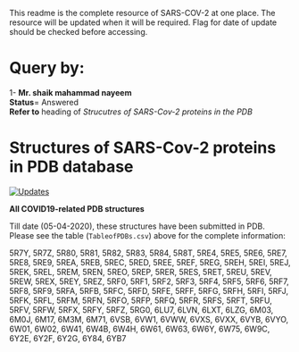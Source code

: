 This readme is the complete resource of SARS-COV-2 at one place. The resource will be updated when it will be required. Flag for date of update should be checked before accessing. 

# Query by:

1- **Mr. shaik mahammad nayeem**<br/> 
**Status**= Answered <br/> 
**Refer to** heading of *Strucutres of SARS-Cov-2 proteins in the PDB*

# Structures of SARS-Cov-2 proteins in PDB database

[![Updates](https://img.shields.io/badge/Updated-05--04--2020-green.svg?style=flat)]()

**All COVID19-related PDB structures**

Till date (05-04-2020), these structures have been submitted in PDB. Please see the table (`TableofPDBs.csv`) above for the complete information:


5R7Y, 5R7Z, 5R80, 5R81, 5R82, 5R83, 5R84, 5R8T, 5RE4, 5RE5, 5RE6, 5RE7, 5RE8, 5RE9, 5REA, 5REB, 5REC, 5RED, 5REE, 5REF, 5REG, 5REH, 5REI, 5REJ, 5REK, 5REL, 5REM, 5REN, 5REO, 5REP, 5RER, 5RES, 5RET, 5REU, 5REV, 5REW, 5REX, 5REY, 5REZ, 5RF0, 5RF1, 5RF2, 5RF3, 5RF4, 5RF5, 5RF6, 5RF7, 5RF8, 5RF9, 5RFA, 5RFB, 5RFC, 5RFD, 5RFE, 5RFF, 5RFG, 5RFH, 5RFI, 5RFJ, 5RFK, 5RFL, 5RFM, 5RFN, 5RFO, 5RFP, 5RFQ, 5RFR, 5RFS, 5RFT, 5RFU, 5RFV, 5RFW, 5RFX, 5RFY, 5RFZ, 5RG0, 6LU7, 6LVN, 6LXT, 6LZG, 6M03, 6M0J, 6M17, 6M3M, 6M71, 6VSB, 6VW1, 6VWW, 6VXS, 6VXX, 6VYB, 6VYO, 6W01, 6W02, 6W41, 6W4B, 6W4H, 6W61, 6W63, 6W6Y, 6W75, 6W9C, 6Y2E, 6Y2F, 6Y2G, 6Y84, 6YB7
